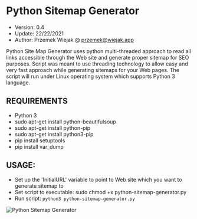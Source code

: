# Python Sitemap Generator

- Version: 0.4
- Update: 22/22/2021
- Author: Przemek Wiejak @ przemek@wiejak.app

Python Site Map Generator uses python multi-threaded approach to read all links accessible through the Web site and generate proper sitemap for SEO purposes. 
Script was meant to use threading technology to allow easy and very fast approach while generating sitemaps for your Web pages.
The script will run under Linux operating system which supports Python 3 language.

## REQUIREMENTS
- Python 3
- sudo apt-get install python-beautifulsoup
- sudo apt-get install python-pip
- sudo apt-get install python3-pip
- pip install setuptools
- pip install var_dump

## USAGE:
- Set up the 'InitialURL' variable to point to Web site which you want to generate sitemap to
- Set script to executable: sudo chmod +x python-sitemap-generator.py
- Run script: `python3 python-sitemap-generator.py`

![Python Sitemap Generator](https://raw.github.com/wiejakp/python-sitemap-generator/master/screenshot.png)
